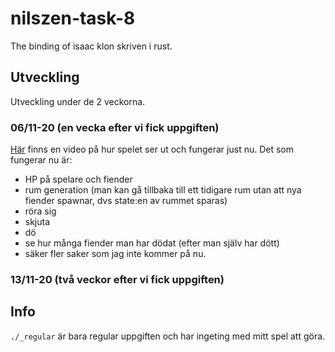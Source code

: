 # nilszen-task-8
The binding of isaac klon skriven i rust.

## Utveckling
Utveckling under de 2 veckorna.

### 06/11-20 (en vecka efter vi fick uppgiften)
[Här](https://youtu.be/FO3xSMTCcX0) finns en video på hur spelet ser ut och fungerar just nu. Det som fungerar nu är:
* HP på spelare och fiender
* rum generation (man kan gå tillbaka till ett tidigare rum utan att nya fiender spawnar, dvs state:en av rummet sparas)
* röra sig
* skjuta
* dö
* se hur många fiender man har dödat (efter man själv har dött)
* säker fler saker som jag inte kommer på nu.

### 13/11-20 (två veckor efter vi fick uppgiften)


## Info
`./_regular` är bara regular uppgiften och har ingeting med mitt spel att göra.
